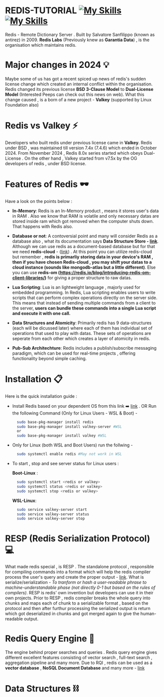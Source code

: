 # REDIS-TUTORIAL [![My Skills](https://simpleskill.icons.workers.dev/svg?i=redis)](https://redis.io/) [![My Skills](https://skillicons.dev/icons?i=redis)](https://redis.io/)
Redis - Remote Dictionary Server . Built by Salvatore Sanfilippo (known as antirez) in 2009. **Redis Labs** (Previously knew as **Garantia Data**) , is the organisation which maintains redis.

# Major changes in 2024 💡
Maybe some of us has got a recent spiced up news of redis's sudden license change which created an internal conflict within the organisation. Redis changed its previous license **BSD 3-Clause Model** to **Dual-License Model** (Interested Peeps can check out this news on web). What this change caused , is a born of a new project - **Valkey** (supported by Linux Foundation also)

# Redis vs Valkey ⚡
Developers who built redis under previous license came in **Valkey**. Redis under BSD , was maintained  till version 7.4x (7.4.6) which ended in October 2024. From November 2024 , Redis 8.0x series started which obeys Dual-License . On the other hand , Valkey started from v7.5x by the OG developers of redis , under BSD license.

# Features of Redis 🕶️
Have a look on the points below :
- **In-Memory**: Redis is an In-Memory product , means it stores user's data in RAM . Also we know that RAM is volatile and only necessary datas are stored inside ram which got removed when the computer shuts down. That happens with Redis also.

- **Database or not**: A contoversial point and many will consider Redis as a database also , what its documentation says **Data Structure Store - [link](https://redis.io/docs/latest/develop/get-started/data-store/)**. Although we can use redis as a document-based database but for that we need **redis-cloud** - ([link](https://redis.io/docs/latest/develop/get-started/document-database/)) . At this point you can utilize redis-cloud but remember , **redis is primarliy storing data in your device's RAM , then if you have chosen Redis-cloud , you may shift your datas to a cloud instance (sounds like mongodb-atlas but a little different)**. Else you can use **redis-om (https://redis.io/blog/introducing-redis-om-client-libraries/)** for giving a proper structure to raw datas.

- **Lua Scripting**: Lua is an lightweight language , majorly used for embedded programming. In Redis, Lua scripting enables users to write scripts that can perform complex operations directly on the server side. This means that instead of sending multiple commands from a client to the server, **users can bundle these commands into a single Lua script and execute it with one call.**

- **Data Structures and Atomicity**: Primarily redis has 9 data-structures (each will be dicussed later) where each of them has individual set of operations that used to play with datas. These sets of operations are seperate from each other which creates a layer of atomicity in redis. 

- **Pub-Sub Architechture**: Redis includes a publish/subscribe messaging paradigm, which can be used for real-time projects , offering functionality beyond simple caching.

# Installation 📋
Here is the quick installation guide :
- Install Redis based on your dependent OS from this link ➡️ [link](https://redis.io/docs/latest/operate/oss_and_stack/install/install-redis/) .
  OR
  Run the following Command (Only for Linux Users - WSL & Boot) -
  ```bash
    sudo base-pkg-manager install redis
    sudo base-pkg-manager install valkey-server #WSL
    or
    sudo base-pkg-manager install valkey #WSL
  ```

- Only for Linux (both WSL and Boot Users) run the follwing -
  ```bash
    sudo systemctl enable redis #May not work in WSL
  ```
- To start , stop and see server status for Linux users :
  
  **Boot-Linux** :
    ```bash
      sudo systemctl start <redis or valkey>
      sudo systemctl status <redis or valkey>
      sudo systemctl stop <redis or valkey>
    ```
  **WSL-Linux**:
    ```bash
      sudo service valkey-server start
      sudo service valkey-server status
      sudo service valkey-server stop
    ```
# RESP (Redis Serialization Protocol) 💻
What made redis special , is RESP . The standalone protocol , responsible for compiling commands into a format which will help the redis compiler process the user's query and create the proper output - [link](https://redis.io/docs/latest/develop/reference/protocol-spec/). What is serialize/serialization - *To tranform or hash a user-readable phrase to machine-understandable phase (not directly 0-1 but based on the rules of compilers)*. RESP is redis' own invention but developers can use it in their own projects. Prior to RESP , redis compiler breaks the whole query into chunks and maps each of chunk to a serializable format , based on the protocol and then after furthur processing the serialized output is return which got deserialized in chunks and got merged again to give the human-readable output.

# Redis Query Engine 🚒
The engine behind proper searches and queries . Redis query engine gives different excellent features consisting of vector search , full-text search , aggregation pipeline and many more. Due to RQI , redis can be used as a **vector database** , **NoSQL Document Database** and many more - [link](https://redis.io/docs/latest/develop/interact/search-and-query/)

# Data Structures ⛓️
